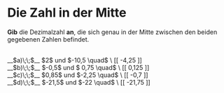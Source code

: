 <!--
version:  0.0.1

language: de

@style
input {
    text-align: center;
}

.flex-container {
    display: flex;
    flex-wrap: wrap;
    align-items: stretch;
    gap: 20px;
}

.flex-child {
    flex: 1;
    min-width: 350px;
    margin-right: 20px;
}

@media (max-width: 400px) {
    .flex-child {
        flex: 100%;
        margin-right: 0;
    }
}
@end

formula: \carry   \textcolor{red}{\scriptsize #1}
formula: \digit   \rlap{\carry{#1}}\phantom{#2}#2
formula: \permil  \text{‰}

import: https://raw.githubusercontent.com/LiaTemplates/Tikz-Jax/main/README.md

script: https://cdn.jsdelivr.net/gh/LiaTemplates/Tikz-Jax@main/dist/index.js


tags: Negative Zahlen, Dezimalzahlen, Zahlenverständnis, leicht, niedrig, Angeben

comment: Wie heißt die Dezimalzahl, die genau in der Mitte zwischen den beiden gegebenen Zahlen liegt?

author: Martin Lommatzsch

-->




# Die Zahl in der Mitte

**Gib** die Dezimalzahl **an**, die sich genau in der Mitte zwischen den beiden gegebenen Zahlen befindet.



<br>

<section class="flex-container">

<div class="flex-child">
__$a)\;\;$__ $2$ und $-10,5 \quad$ \
[[ -4,25  ]] 
</div>
<div class="flex-child">
__$b)\;\;$__ $-0,5$ und $ 0,75 \quad$ \
[[  0,125 ]] 
</div> 
<div class="flex-child">
__$c)\;\;$__ $0,85$ und $-2,25 \quad$ \
[[ -0,7   ]] 
</div> 
<div class="flex-child">
__$d)\;\;$__ $-21,5$ und $-22 \quad$ \
[[ -21,75 ]] 
</div> 
</section>

<br>

<br>
<br>
<br>
<br>
<br>
<br>